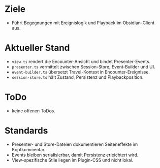 # Ziele
- Führt Begegnungen mit Ereignislogik und Playback im Obsidian-Client aus.

# Aktueller Stand
- `view.ts` rendert die Encounter-Ansicht und bindet Presenter-Events.
- `presenter.ts` vermittelt zwischen Session-Store, Event-Builder und UI.
- `event-builder.ts` übersetzt Travel-Kontext in Encounter-Ereignisse.
- `session-store.ts` hält Zustand, Persistenz und Playbackposition.

# ToDo
- keine offenen ToDos.

# Standards
- Presenter- und Store-Dateien dokumentieren Seiteneffekte im Kopfkommentar.
- Events bleiben serialisierbar, damit Persistenz erleichtert wird.
- View-spezifische Stile liegen im Plugin-CSS und nicht lokal.
